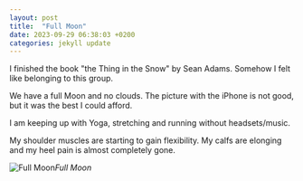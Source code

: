 ```yaml
---
layout: post
title:  "Full Moon"
date: 2023-09-29 06:38:03 +0200
categories: jekyll update
---
```


I finished the book "the Thing in the Snow" by Sean Adams. Somehow I felt like belonging to this group.  

We have a full Moon and no clouds. The picture with the iPhone is not good, but it was the best I could afford.  

I am keeping up with Yoga, stretching and running without headsets/music.  

My shoulder muscles are starting to gain flexibility. My calfs are elonging and my heel pain is almost completely gone.  




![Full Moon](https://lh3.googleusercontent.com/pw/ADCreHfhT_jCDi1KHGYeJ5ll-Kn3sNxnGNQ0mPT60AweNwaW4zpG-0DlU4eMEN1merzIoiq635oslt2eTCcHeYSpS2A_yN54bhakh1WDvMa8ViW9i1eQd0k=w2400)*Full Moon*&nbsp;



[jekyll-docs]: https://jekyllrb.com/docs/home
[jekyll-gh]:   https://github.com/jekyll/jekyll
[jekyll-talk]: https://talk.jekyllrb.com/

